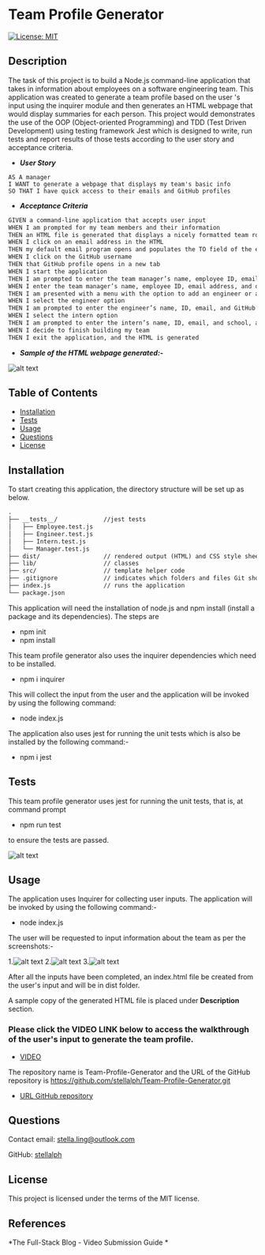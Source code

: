 # Team Profile Generator

[![License: MIT](https://img.shields.io/badge/License-MIT-yellow.svg)](https://opensource.org/licenses/MIT)

## Description

The task of this project is to build a Node.js command-line application that takes in information about employees on a software engineering team.  This application was created to generate a team profile based on the user 's input using the inquirer module and then generates an HTML webpage that would display summaries for each person.  This project would demonstrates the use of the OOP (Object-oriented Programming) and TDD (Test Driven Development) using testing framework Jest which is designed to write, run tests and report results of those tests according to the user story and acceptance criteria.


   * <strong><em>User Story</em></strong>

```mdg
AS A manager
I WANT to generate a webpage that displays my team's basic info
SO THAT I have quick access to their emails and GitHub profiles
```

   * <strong><em>Acceptance Criteria</em></strong>

```md
GIVEN a command-line application that accepts user input
WHEN I am prompted for my team members and their information
THEN an HTML file is generated that displays a nicely formatted team roster based on user input
WHEN I click on an email address in the HTML
THEN my default email program opens and populates the TO field of the email with the address
WHEN I click on the GitHub username
THEN that GitHub profile opens in a new tab
WHEN I start the application
THEN I am prompted to enter the team manager’s name, employee ID, email address, and office number
WHEN I enter the team manager’s name, employee ID, email address, and office number
THEN I am presented with a menu with the option to add an engineer or an intern or to finish building my team
WHEN I select the engineer option
THEN I am prompted to enter the engineer’s name, ID, email, and GitHub username, and I am taken back to the menu
WHEN I select the intern option
THEN I am prompted to enter the intern’s name, ID, email, and school, and I am taken back to the menu
WHEN I decide to finish building my team
THEN I exit the application, and the HTML is generated
```

   * <strong><em>Sample of the HTML webpage generated:-</em></strong>

![alt text](assets/team-page.png)

## Table of Contents
* [Installation](#installation)
* [Tests](#tests)
* [Usage](#usage)
* [Questions](#questions)
* [License](#license)

## Installation

To start creating this application, the directory structure will be set up as below.

```md
.
├── __tests__/             //jest tests
│   ├── Employee.test.js
│   ├── Engineer.test.js
│   ├── Intern.test.js
│   └── Manager.test.js
├── dist/                  // rendered output (HTML) and CSS style sheet      
├── lib/                   // classes
├── src/                   // template helper code 
├── .gitignore             // indicates which folders and files Git should ignore
├── index.js               // runs the application
└── package.json           
```     
This application will need the installation of node.js and npm install (install a package and its dependencies).  The steps are

 * npm init
 * npm install

 This team profile generator also uses the inquirer dependencies which need to be installed. 

 * npm i inquirer

 This will collect the input from the user and the application will be invoked by using the following command:

 * node index.js

 The application also uses jest for running the unit tests which is also be installed by the following command:-

 * npm i jest

## Tests

This team profile generator uses jest for running the unit tests, that is, at command prompt

 * npm run test

to ensure the tests are passed.

![alt text](assets/jest-test.png)

## Usage

The application uses Inquirer for collecting user inputs. The application will be invoked by using the following command:-

* node index.js

The user will be requested to input information about the team as per the screenshots:-

1.![alt text](assets/UI-P1.png)
2.![alt text](assets/UI-P2.png) 
3.![alt text](assets/UI-P3.png) 

After all the inputs have been completed, an index.html file be created from the user's input and will be in dist folder.

A sample copy of the generated HTML file is placed under <strong>Description</strong> section.



### Please click the <strong> VIDEO LINK</strong> below to access the walkthrough of the user's input to generate the team profile.

 * [VIDEO](https://drive.google.com/file/d/12uStfXkUXP2aIxcdN2ObYhpOpHtkvGL9/view)

The repository name is Team-Profile-Generator and the URL of the GitHub repository is https://github.com/stellalph/Team-Profile-Generator.git

* [URL GitHub repository](https://github.com/stellalph/Team-Profile-Generator.git)

## Questions

Contact email: stella.ling@outlook.com

GitHub: [stellalph](https://github.com/stellalph)


## License
  
This project is licensed under the terms of the MIT license.

## References

*The Full-Stack Blog - Video Submission Guide 
*



